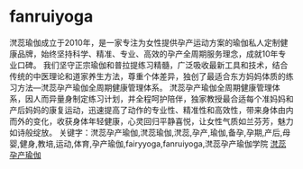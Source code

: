# fanruiyoga
滼蕊瑜伽成立于2010年，是一家专注为女性提供孕产运动方案的瑜伽私人定制健康品牌，始终坚持科学、精准、专业、高效的孕产全周期服务理念，成就10年专业口碑。
我们坚守正宗瑜伽和普拉提练习精髓，广泛吸收最新工具和技术，结合传统的中医理论和道家养生方法，尊重个体差异，独创了最适合东方妈妈体质的练习方法—滼蕊孕产瑜伽全周期健康管理体系。
滼蕊孕产瑜伽全周期健康管理体系，因人而异量身制定练习计划，并全程呵护陪伴，独家教授最合适每个准妈妈和产后妈妈的康复运动，迅速提高了动作的专业性、精准性和高效性，带来身体由内而外的变化，收获身体年轻健康，心灵回归平静喜悦，让女性气质如兰芬芳，魅力如诗般绽放。 
关键字：滼蕊孕产瑜伽,滼蕊瑜伽,滼蕊,孕产,瑜伽,备孕,孕期,产后,母婴,健身,教培,运动,体育,孕产瑜伽,fairyyoga,fanruiyoga,滼蕊孕产瑜伽学院
[滼蕊孕产瑜伽](http://www.fanruiyunchan.com/)
